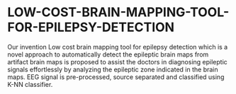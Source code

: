 # LOW-COST-BRAIN-MAPPING-TOOL-FOR-EPILEPSY-DETECTION
Our invention Low cost brain mapping tool for epilepsy detection which is a novel  approach to automatically detect the epileptic brain maps from artifact brain maps  is proposed to assist the doctors in diagnosing epileptic signals effortlessly by  analyzing the epileptic zone indicated in the brain maps. EEG signal is pre-processed,  source separated and classified using K-NN classifier.
